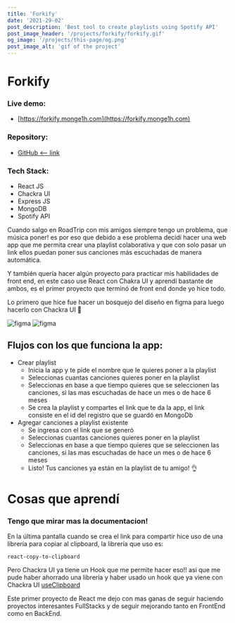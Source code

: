 ```yaml
---
title: 'Forkify'
date: '2021-29-02'
post_description: 'Best tool to create playlists using Spotify API'
post_image_header: '/projects/forkify/forkify.gif'
og_image: '/projects/this-page/og.png'
post_image_alt: 'gif of the project'
---
```

# Forkify

### Live demo:

- [https://forkify.monge1h.com](https://forkify.monge1h.com)

### Repository:

- [GitHub <-- link](https://github.com/Monge1h/forkify)

### Tech Stack:

- React JS
- Chackra UI
- Express JS
- MongoDB
- Spotify API

Cuando salgo en RoadTrip con mis amigos siempre tengo un problema, que música poner! es por eso que debido a ese problema decidí hacer una web app
que me permita crear una playlist colaborativa y que con solo pasar un link ellos puedan poner sus canciones más escuchadas de manera automática.

Y también quería hacer algún proyecto para practicar mis habilidades de front end, en este caso use React con Chakra UI y aprendí bastante de ambos, es el primer proyecto que terminó de front end donde yo hice todo.

Lo primero que hice fue hacer un bosquejo del diseño en figma para luego hacerlo con Chackra UI  👀

![figma](/projects/forkify/figma1.png)
![figma](/projects/forkify/figma2.png)

## Flujos con los que funciona la app:

* Crear playlist
  * Inicia la app y te pide el nombre que le quieres poner a la playlist
  * Seleccionas cuantas canciones quieres poner en la playlist
  * Seleccionas en base a que tiempo quieres que se seleccionen las canciones, si las mas escuchadas de hace un mes o de hace 6 meses
  * Se crea la playlist y compartes el link que te da la app, el link consiste en el id del registro que se guardó en MongoDb
* Agregar canciones a playlist existente
  * Se ingresa con el link que se generó
  * Seleccionas cuantas canciones quieres poner en la playlist
  * Seleccionas en base a que tiempo quieres que se seleccionen las canciones, si las mas escuchadas de hace un mes o de hace 6 meses
  * Listo! Tus canciones ya están en la playlist de tu amigo! 👌


# Cosas que aprendí

### Tengo que mirar mas la documentacion!

En la última pantalla cuando se crea el link para compartir hice uso de una librería para copiar al clipboard, la librería que uso es: 
```
react-copy-to-clipboard
```
Pero Chackra UI ya tiene un Hook que me permite hacer eso!! asi que me pude haber ahorrado una librería y haber usado un hook que ya viene con Chackra UI
[useClipboard](https://chakra-ui.com/docs/hooks/use-clipboard)

Este primer proyecto de React me dejo con mas ganas de seguir haciendo proyectos interesantes FullStacks y de seguir mejorando tanto en FrontEnd como en BackEnd.
